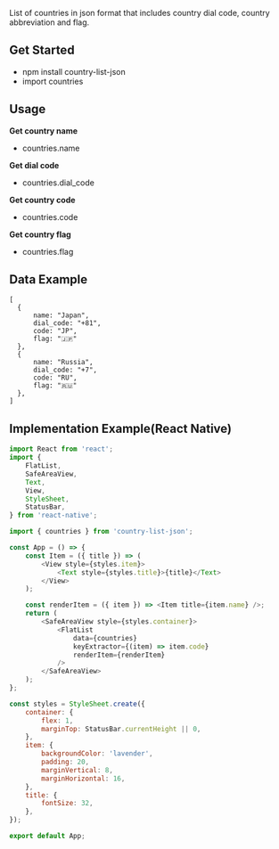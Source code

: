 List of countries in json format that includes country dial code, country abbreviation and flag.

## Get Started

-   npm install country-list-json
-   import countries

## Usage

**Get country name**

-   countries.name

**Get dial code**

-   countries.dial_code

**Get country code**

-   countries.code

**Get country flag**

-   countries.flag

## Data Example

```
[
  {
      name: "Japan",
      dial_code: "+81",
      code: "JP",
      flag: "🇯🇵"
  },
  {
      name: "Russia",
      dial_code: "+7",
      code: "RU",
      flag: "🇷🇺"
  },
]
```

## Implementation Example(React Native)

```javascript
import React from 'react';
import {
	FlatList,
	SafeAreaView,
	Text,
	View,
	StyleSheet,
	StatusBar,
} from 'react-native';

import { countries } from 'country-list-json';

const App = () => {
	const Item = ({ title }) => (
		<View style={styles.item}>
			<Text style={styles.title}>{title}</Text>
		</View>
	);

	const renderItem = ({ item }) => <Item title={item.name} />;
	return (
		<SafeAreaView style={styles.container}>
			<FlatList
				data={countries}
				keyExtractor={(item) => item.code}
				renderItem={renderItem}
			/>
		</SafeAreaView>
	);
};

const styles = StyleSheet.create({
	container: {
		flex: 1,
		marginTop: StatusBar.currentHeight || 0,
	},
	item: {
		backgroundColor: 'lavender',
		padding: 20,
		marginVertical: 8,
		marginHorizontal: 16,
	},
	title: {
		fontSize: 32,
	},
});

export default App;
```
